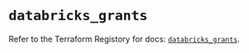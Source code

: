 # `databricks_grants`

Refer to the Terraform Registory for docs: [`databricks_grants`](https://registry.terraform.io/providers/databricks/databricks/1.24.1/docs/resources/grants).
